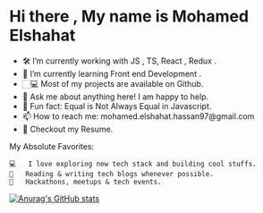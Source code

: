 <h1> Hi there , My name is Mohamed Elshahat </h1>
 <ul>
    <li>🛠   I’m currently working with JS , TS, React , Redux  .
    <li>🚀   I’m currently learning Front end Development .
    <li>🏻‍💻 Most of my projects are available on Github.
    <li>💬   Ask me about anything here! I am happy to help.
    <li>👾   Fun fact: Equal is Not Always Equal in Javascript.
    <li>📫   How to reach me: mohamed.elshahat.hassan97@gmail.com
    <li>📝   Checkout my Resume.
 </ul>
My Absolute Favorites:

    💻   I love exploring new tech stack and building cool stuffs.
    📰   Reading & writing tech blogs whenever possible.
    🍕   Hackathons, meetups & tech events.

[![Anurag's GitHub stats](https://github-readme-stats.vercel.app/api?username=shahat)](https://github.com/anuraghazra/github-readme-stats)
